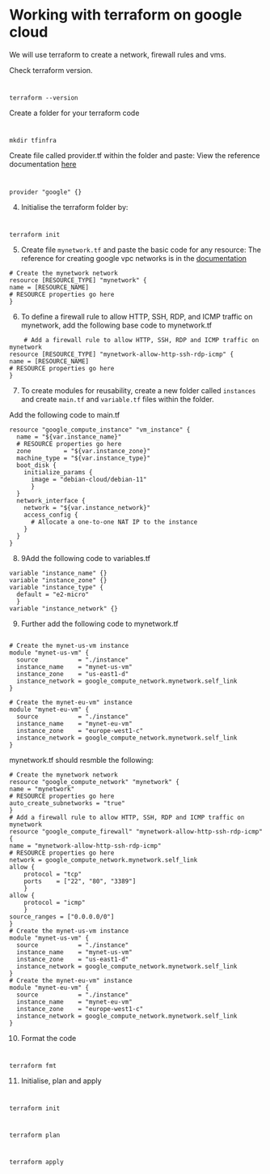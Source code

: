 
# Working with terraform on google cloud

We will use terraform to create a network, firewall rules and vms.

Check terraform version.

#
    terraform --version

Create a folder for your terraform code
#
    mkdir tfinfra

Create file called provider.tf within the folder and paste: View the reference documentation [here](https://registry.terraform.io/providers/hashicorp/google/latest/docs)

#
    provider "google" {}

4. Initialise the terraform folder by:
#
    terraform init

5. Create file `mynetwork.tf` and paste the basic code for any resource: The reference for creating google vpc networks is in the [documentation](https://registry.terraform.io/providers/hashicorp/google/latest/docs/resources/compute_network)

```
# Create the mynetwork network
resource [RESOURCE_TYPE] "mynetwork" {
name = [RESOURCE_NAME]
# RESOURCE properties go here
}
```
    

6. To define a firewall rule to allow HTTP, SSH, RDP, and ICMP traffic on mynetwork, add the following base code to mynetwork.tf

```
    # Add a firewall rule to allow HTTP, SSH, RDP and ICMP traffic on mynetwork
resource [RESOURCE_TYPE] "mynetwork-allow-http-ssh-rdp-icmp" {
name = [RESOURCE_NAME]
# RESOURCE properties go here
}
```

7. To create modules for reusability, create a new folder called `instances` and create `main.tf` and `variable.tf` files within the folder.

Add the following code to main.tf

```
resource "google_compute_instance" "vm_instance" {
  name = "${var.instance_name}"
  # RESOURCE properties go here
  zone         = "${var.instance_zone}"
  machine_type = "${var.instance_type}"
  boot_disk {
    initialize_params {
      image = "debian-cloud/debian-11"
      }
  }
  network_interface {
    network = "${var.instance_network}"
    access_config {
      # Allocate a one-to-one NAT IP to the instance
    }
  }
}
```
    

8. 9Add the following code to variables.tf
```
variable "instance_name" {}
variable "instance_zone" {}
variable "instance_type" {
  default = "e2-micro"
  }
variable "instance_network" {}

```
    
9. Further add the following code to mynetwork.tf

```

# Create the mynet-us-vm instance
module "mynet-us-vm" {
  source           = "./instance"
  instance_name    = "mynet-us-vm"
  instance_zone    = "us-east1-d"
  instance_network = google_compute_network.mynetwork.self_link
}

# Create the mynet-eu-vm" instance
module "mynet-eu-vm" {
  source           = "./instance"
  instance_name    = "mynet-eu-vm"
  instance_zone    = "europe-west1-c"
  instance_network = google_compute_network.mynetwork.self_link
}
```

mynetwork.tf should resmble the following:
```
# Create the mynetwork network
resource "google_compute_network" "mynetwork" {
name = "mynetwork"
# RESOURCE properties go here
auto_create_subnetworks = "true"
}
# Add a firewall rule to allow HTTP, SSH, RDP and ICMP traffic on mynetwork
resource "google_compute_firewall" "mynetwork-allow-http-ssh-rdp-icmp" {
name = "mynetwork-allow-http-ssh-rdp-icmp"
# RESOURCE properties go here
network = google_compute_network.mynetwork.self_link
allow {
    protocol = "tcp"
    ports    = ["22", "80", "3389"]
    }
allow {
    protocol = "icmp"
    }
source_ranges = ["0.0.0.0/0"]
}
# Create the mynet-us-vm instance
module "mynet-us-vm" {
  source           = "./instance"
  instance_name    = "mynet-us-vm"
  instance_zone    = "us-east1-d"
  instance_network = google_compute_network.mynetwork.self_link
}
# Create the mynet-eu-vm" instance
module "mynet-eu-vm" {
  source           = "./instance"
  instance_name    = "mynet-eu-vm"
  instance_zone    = "europe-west1-c"
  instance_network = google_compute_network.mynetwork.self_link
}
```


10. Format the code

#
    terraform fmt

11. Initialise, plan and apply

#
    terraform init

#
    terraform plan

#
    terraform apply


    

